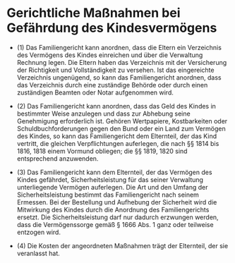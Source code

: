 # Gerichtliche Maßnahmen bei Gefährdung des Kindesvermögens

- (1) Das Familiengericht kann anordnen, dass die Eltern ein Verzeichnis des Vermögens des Kindes einreichen und über die Verwaltung Rechnung legen. Die Eltern haben das Verzeichnis mit der Versicherung der Richtigkeit und Vollständigkeit zu versehen. Ist das eingereichte Verzeichnis ungenügend, so kann das Familiengericht anordnen, dass das Verzeichnis durch eine zuständige Behörde oder durch einen zuständigen Beamten oder Notar aufgenommen wird.

- (2) Das Familiengericht kann anordnen, dass das Geld des Kindes in bestimmter Weise anzulegen und dass zur Abhebung seine Genehmigung erforderlich ist. Gehören Wertpapiere, Kostbarkeiten oder Schuldbuchforderungen gegen den Bund oder ein Land zum Vermögen des Kindes, so kann das Familiengericht dem Elternteil, der das Kind vertritt, die gleichen Verpflichtungen auferlegen, die nach §§ 1814 bis 1816, 1818 einem Vormund obliegen; die §§ 1819, 1820 sind entsprechend anzuwenden.

- (3) Das Familiengericht kann dem Elternteil, der das Vermögen des Kindes gefährdet, Sicherheitsleistung für das seiner Verwaltung unterliegende Vermögen auferlegen. Die Art und den Umfang der Sicherheitsleistung bestimmt das Familiengericht nach seinem Ermessen. Bei der Bestellung und Aufhebung der Sicherheit wird die Mitwirkung des Kindes durch die Anordnung des Familiengerichts ersetzt. Die Sicherheitsleistung darf nur dadurch erzwungen werden, dass die Vermögenssorge gemäß § 1666 Abs. 1 ganz oder teilweise entzogen wird.

- (4) Die Kosten der angeordneten Maßnahmen trägt der Elternteil, der sie veranlasst hat.

